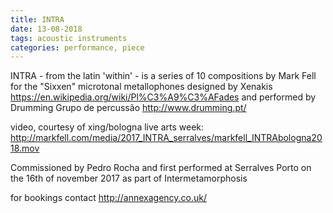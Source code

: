 ```yaml
---
title: INTRA
date: 13-08-2018
tags: acoustic instruments
categories: performance, piece
---
```


INTRA - from the latin 'within' - is a series of 10 compositions by Mark Fell for the "Sixxen" microtonal metallophones designed by Xenakis https://en.wikipedia.org/wiki/Pl%C3%A9%C3%AFades and performed by Drumming Grupo de percussão http://www.drumming.pt/

video, courtesy of xing/bologna live arts week: http://markfell.com/media/2017_INTRA_serralves/markfell_INTRAbologna2018.mov

Commissioned by Pedro Rocha and first performed at Serralves Porto on the 16th of november 2017 as part of Intermetamorphosis

for bookings contact http://annexagency.co.uk/


